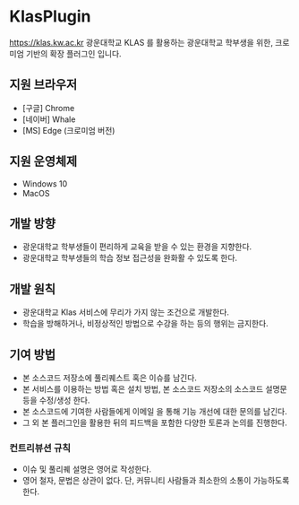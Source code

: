 # KlasPlugin
https://klas.kw.ac.kr 광운대학교 KLAS 를 활용하는 광운대학교 학부생을 위한, 크로미엄 기반의 확장 플러그인 입니다.

## 지원 브라우저
* [구글] Chrome
* [네이버] Whale
* [MS] Edge (크로미엄 버전)

## 지원 운영체제
* Windows 10
* MacOS

## 개발 방향
* 광운대학교 학부생들이 편리하게 교육을 받을 수 있는 환경을 지향한다.
* 광운대학교 학부생들의 학습 정보 접근성을 완화활 수 있도록 한다.

## 개발 원칙
* 광운대학교 Klas 서비스에 무리가 가지 않는 조건으로 개발한다.
* 학습을 방해하거나, 비정상적인 방법으로 수강을 하는 등의 행위는 금지한다.

## 기여 방법
* 본 소스코드 저장소에 풀리퀘스트 혹은 이슈를 남긴다.
* 본 서비스를 이용하는 방법 혹은 설치 방법, 본 소스코드 저장소의 소스코드 설명문 등을 수정/생성 한다.
* 본 소스코드에 기여한 사람들에게 이메일 을 통해 기능 개선에 대한 문의를 남긴다.
* 그 외 본 플러그인을 활용한 뒤의 피드백을 포함한 다양한 토론과 논의를 진행한다.

### 컨트리뷰션 규칙
* 이슈 및 풀리퀘 설명은 영어로 작성한다.
* 영어 철자, 문법은 상관이 없다. 단, 커뮤니티 사람들과 최소한의 소통이 가능하도록 한다.

